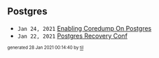 ## Postgres


* <code>Jan 24, 2021</code> [Enabling Coredump On Postgres](2021-01-24T23-13-37-enabling-coredump-on-postgres.md)
* <code>Jan 22, 2021</code> [Postgres Recovery Conf](2021-01-22T16-59-56-postgres-recovery-conf.md)

<sup><sub>generated 28 Jan 2021 00:14:40 by <a href='https://github.com/senorprogrammer/til'>til</a></sub></sup>
